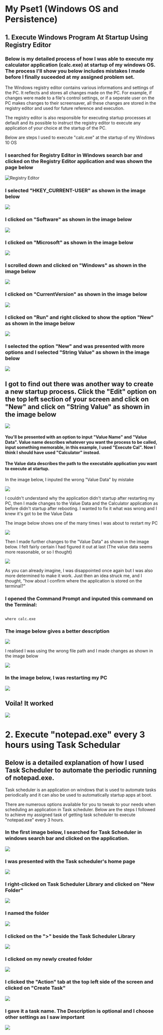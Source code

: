 # My Pset1 (Windows OS and Persistence)

## 1. Execute Windows Program At Startup Using Registry Editor

### Below is my detailed process of how I was able to execute my calculator application (calc.exe) at startup of my windows OS. The process I'll show you below includes mistakes I made before I finally suceeded at my assigned problem set.

The Windows registry editor contains various informations and settings of the PC. It reflects and stores all changes made on the PC. For example, if changes were made to a file's control settings, or if a seperate user on the PC makes changes to their screensaver, all these changes are stored in the registry editor and used for future reference and execution. 

The registry editor is also responsible for executing startup processes at default and its possible to instruct the registry editor to execute any application of your choice at the startup of the PC.

Below are steps I used to execute "calc.exe" at the startup of my Windows 10 OS

### I searched for Registry Editor in Windows search bar and clicked on the Registry Editor application and was shown the page below 

![Registry Editor](https://github.com/xst0rmy/ProblemSet-1/blob/main/1.png)


### I selected "HKEY_CURRENT-USER" as shown in the image below

![](https://github.com/xst0rmy/ProblemSet-1/blob/main/2.png)

### I clicked on "Software" as shown in the image below

![](https://github.com/xst0rmy/ProblemSet-1/blob/main/3.png)

### I clicked on "Microsoft" as shown in the image below

![](https://github.com/xst0rmy/ProblemSet-1/blob/main/4.png)

### I scrolled down and clicked on "Windows" as shown in the image below

![](https://github.com/xst0rmy/ProblemSet-1/blob/main/5.png)

### I clicked on "CurrentVersion" as shown in the image below

![](https://github.com/xst0rmy/ProblemSet-1/blob/main/6.png)

### I clicked on "Run" and right clicked to show the option "New" as shown in the image below

![](https://github.com/xst0rmy/ProblemSet-1/blob/main/7.png)

### I selected the option "New" and was presented with more options and I selected "String Value" as shown in the image below

![](https://github.com/xst0rmy/ProblemSet-1/blob/main/8.png)

## I got to find out there was another way to create a new startup process. Click the "Edit" option on the top left section of your screen and click on "New" and click on "String Value" as shown in the image below

![](https://github.com/xst0rmy/ProblemSet-1/blob/main/7b.png)

#### You'll be presented with an option to input "Value Name" and "Value Data". Value name describes whatever you want the process to be called, input something memorable, in this example, I used "Execute Cal". Now I think I should have used "Calculator" instead.

#### The Value data describes the path to the executable application you want to execute at startup.

In the image below, I inputed the wrong "Value Data" by mistake

![](https://github.com/xst0rmy/ProblemSet-1/blob/main/7bc.png)


I couldn't understand why the application didn't startup after restarting my PC, then I made changes to the Value Data and the Calculator application as before didn't startup after rebooting. I wanted to fix it what was wrong and I knew it's got to be the Value Data 

The image below shows one of the many times I was about to restart my PC

![](https://github.com/xst0rmy/ProblemSet-1/blob/main/10.png)

Then I made further changes to the "Value Data" as shown in the image below. I felt fairly certain I had figured it out at last (The value data seems more reasonable, or so I thought)

![](https://github.com/xst0rmy/ProblemSet-1/blob/main/12.png)

As you can already imagine, I was disappointed once again but I was also more determined to make it work. Just then an idea struck me, and I thought, "how about I confirm where the application is stored on the terminal?"

### I opened the Command Prompt and inputed this command on the Terminal:

```

where calc.exe

```

### The image below gives a better description

![](https://github.com/xst0rmy/ProblemSet-1/blob/main/13.png)

I realised I was using the wrong file path and I made changes as shown in the image below

![](https://github.com/xst0rmy/ProblemSet-1/blob/main/14.png)

### In the image below, I was restarting my PC

![](https://github.com/xst0rmy/ProblemSet-1/blob/main/15.png)

## Voila! It worked 

![](https://github.com/xst0rmy/ProblemSet-1/blob/main/16.png)


# 2. Execute "notepad.exe" every 3 hours using Task Schedular

## Below is a detailed explanation of how I used Task Scheduler to automate the periodic running of notepad.exe.

Task scheduler is an application on windows that is used to automate tasks periodically and it can also be used to automatically startup apps at boot.

There are numerous options available for you to tweak to your needs when scheduling an application in Task scheduler. Below are the steps I followed to achieve my assigned task of getting task scheduler to execute "notepad.exe" every 3 hours.

### In the first image below, I searched for Task Scheduler in windows search bar and clicked on the application.

![](https://github.com/xst0rmy/ProblemSet-1/blob/main/1.png)

### I was presented with the Task scheduler's home page

![](https://github.com/xst0rmy/ProblemSet-1/blob/main/2.png)

### I right-clicked on Task Scheduler Library and clicked on "New Folder"

![](https://github.com/xst0rmy/ProblemSet-1/blob/main/3.png)

### I named the folder 

![](https://github.com/xst0rmy/ProblemSet-1/blob/main/4.png)

### I clicked on the ">" beside the Task Scheduler Library

![](https://github.com/xst0rmy/ProblemSet-1/blob/main/5.png)

### I clicked on my newly created folder

![](https://github.com/xst0rmy/ProblemSet-1/blob/main/6.png)

### I clicked the "Action" tab at the top left side of the screen and clicked on "Create Task" 

![](https://github.com/xst0rmy/ProblemSet-1/blob/main/7.png)

### I gave it a task name. The Description is optional and I choose other settings as I saw important 

![](https://github.com/xst0rmy/ProblemSet-1/blob/main/9.png)








![]()
![]()





















